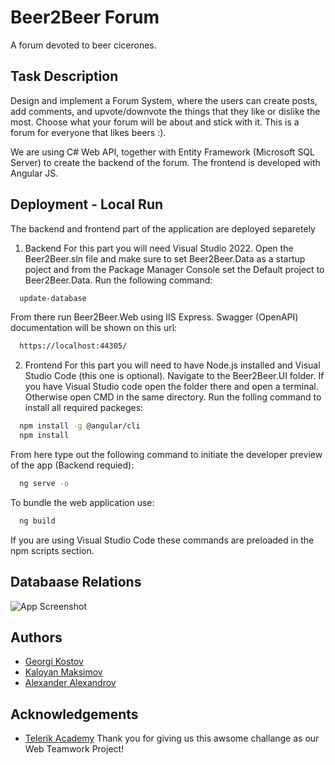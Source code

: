 
# Beer2Beer Forum

A forum devoted to beer cicerones.



## Task Description

Design and implement a Forum System, where the users can create posts, add
comments, and upvote/downvote the things that they like or dislike the most.
Choose what your forum will be about and stick with it. This is a forum for everyone that likes beers :).

We are using C# Web API, together with Entity Framework (Microsoft SQL Server) to create the backend of the forum. The frontend is developed with Angular JS.

## Deployment - Local Run

The backend and frontend part of the application are deployed separetely

1. Backend
For this part you will need Visual Studio 2022. Open the Beer2Beer.sln file and make sure to set Beer2Beer.Data as a startup poject and from the Package Manager Console set the Default project to Beer2Beer.Data. Run the following command:
```bash
  update-database
```
From there run Beer2Beer.Web using IIS Express. Swagger (OpenAPI) documentation will be shown on this 
url:

```bash
  https://localhost:44305/
```

2. Frontend
For this part you will need to have Node.js installed and Visual Studio Code (this one is optional). Navigate to the Beer2Beer.UI folder. If you have Visual Studio code open the folder there and open a terminal. Otherwise open CMD in the same directory. Run the folling command to install all required packeges:

```bash
  npm install -g @angular/cli
  npm install
```
From here type out the following command to initiate the developer preview of the app (Backend requied):
```bash
  ng serve -o
```
To bundle the web application use:
```bash
  ng build
```
If you are using Visual Studio Code these commands are preloaded in the npm scripts section.
## Databaase Relations

![App Screenshot](https://i.imgur.com/R09hrIy.png)


## Authors

- [Georgi Kostov](https://gitlab.com/G3rg1)
- [Kaloyan Maksimov](https://gitlab.com/k.maksimov)
- [Alexander Alexandrov](https://gitlab.com/alexandrov41)



## Acknowledgements

 - [Telerik Academy](https://www.telerikacademy.com/)
 Thank you for giving us this awsome challange as our Web Teamwork Project!
